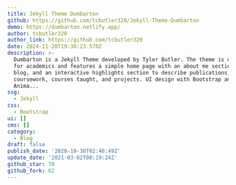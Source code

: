 ```yaml
---
title: Jekyll Theme Dumbarton
github: https://github.com/tcbutler320/Jekyll-Theme-Dumbarton
demo: https://dumbarton.netlify.app/
author: tcbutler320
author_link: https://github.com/tcbutler320
date: 2024-11-28T19:38:23.570Z
description: >-
  Dumbarton is a Jekyll Theme developed by Tyler Butler. The theme is designed
  for academics and features a simple home page with an about me section, a
  blog, and an interactive highlights section to describe publications,
  coursework, courses taught, and projects. UI design with Bootstrap and
  Anima...
ssg:
  - Jekyll
css:
  - Bootstrap
ui: []
cms: []
category:
  - Blog
draft: false
publish_date: '2020-10-30T02:48:49Z'
update_date: '2021-03-02T00:19:24Z'
github_star: 70
github_fork: 62
---
```

